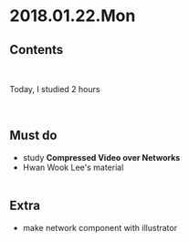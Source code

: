 # 2018.01.22.Mon<br>
## Contents<br>
<br>

Today, I studied 2 hours<br>

<br>

## Must do<br>
- study **Compressed Video over Networks**<br>
- Hwan Wook Lee's material<br>
  <br>

## Extra<br>
- make network component with illustrator<br>